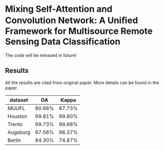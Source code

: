 # Mixing Self-Attention and Convolution Network: A Uniﬁed Framework for Multisource Remote Sensing Data Classification
The code will be released in future!
## Results
All the results are cited from original paper. More details can be found in the paper.

| dataset  | OA     | Kappa  |
| -------- | ------ | ------ |
| MUUFL    | 90.66% | 87.73% |
| Houston  | 99.81% | 99.80% |
| Trento   | 99.73% | 99.66% |
| Augsburg | 97.56% | 96.37% |
| Berlin   | 84.30% | 74.87% |
